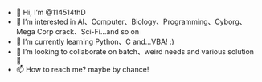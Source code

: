 - 👋 Hi, I’m @114514thD
- 👀 I’m interested in AI、Computer、Biology、Programming、Cyborg、Mega Corp crack、Sci-Fi...and so on
- 🌱 I’m currently learning Python、C and...VBA! :)
- 💞️ I’m looking to collaborate on batch、weird needs and various solution🤣
- 📫 How to reach me? maybe by chance!

